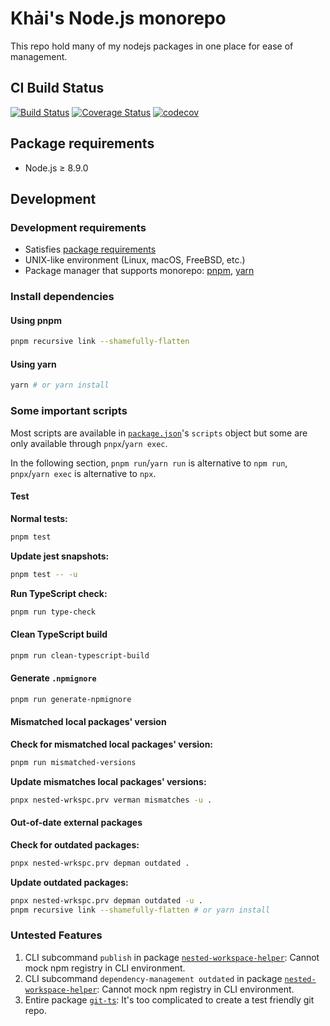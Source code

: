 # Khải's Node.js monorepo

This repo hold many of my nodejs packages in one place for ease of management.

## CI Build Status

[![Build Status](https://travis-ci.org/ksxnodemodules/nodemonorepo.svg?branch=master)](https://travis-ci.org/ksxnodemodules/nodemonorepo)
[![Coverage Status](https://coveralls.io/repos/github/ksxnodemodules/nodemonorepo/badge.svg?branch=master)](https://coveralls.io/github/ksxnodemodules/nodemonorepo?branch=master)
[![codecov](https://codecov.io/gh/ksxnodemodules/nodemonorepo/branch/master/graph/badge.svg)](https://codecov.io/gh/ksxnodemodules/nodemonorepo)

## Package requirements

* Node.js ≥ 8.9.0

## Development

### Development requirements

* Satisfies [package requirements](#package-requirements)
* UNIX-like environment (Linux, macOS, FreeBSD, etc.)
* Package manager that supports monorepo: [pnpm](https://pnpm.js.org/), [yarn](https://yarnpkg.com/)

### Install dependencies

#### Using pnpm

```sh
pnpm recursive link --shamefully-flatten
```

#### Using yarn

```sh
yarn # or yarn install
```

### Some important scripts

Most scripts are available in [`package.json`](./package.json)'s `scripts` object but some are only available through `pnpx`/`yarn exec`.

In the following section, `pnpm run`/`yarn run` is alternative to `npm run`, `pnpx`/`yarn exec` is alternative to `npx`.

#### Test

**Normal tests:**

```sh
pnpm test
```

**Update jest snapshots:**

```sh
pnpm test -- -u
```

**Run TypeScript check:**

```sh
pnpm run type-check
```

#### Clean TypeScript build

```sh
pnpm run clean-typescript-build
```

#### Generate `.npmignore`

```sh
pnpm run generate-npmignore
```

#### Mismatched local packages' version

**Check for mismatched local packages' version:**

```sh
pnpm run mismatched-versions
```

**Update mismatches local packages' versions:**

```sh
pnpx nested-wrkspc.prv verman mismatches -u .
```

#### Out-of-date external packages

**Check for outdated packages:**

```sh
pnpx nested-wrkspc.prv depman outdated .
```

**Update outdated packages:**

```sh
pnpx nested-wrkspc.prv depman outdated -u .
pnpm recursive link --shamefully-flatten # or yarn install
```

### Untested Features

1. CLI subcommand `publish` in package [`nested-workspace-helper`](./packages/typescript/nested-workspace-helper): Cannot mock npm registry in CLI environment.
2. CLI subcommand `dependency-management outdated` in package [`nested-workspace-helper`](./packages/typescript/nested-workspace-helper): Cannot mock npm registry in CLI environment.
3. Entire package [`git-ts`](./packages/typescript/git-ts): It's too complicated to create a test friendly git repo.
